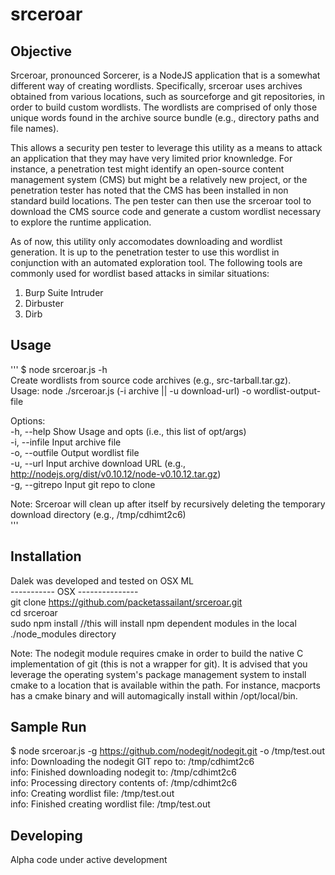 # srceroar

## Objective
Srceroar, pronounced Sorcerer, is a NodeJS application that is a somewhat different way of creating wordlists. Specifically, srceroar uses archives obtained from various locations, such as sourceforge and git repositories, in order to build custom wordlists. The wordlists are comprised of only those unique words found in the archive source bundle (e.g., directory paths and file names). 

This allows a security pen tester to leverage this utility as a means to attack an application that they may have very limited prior knownledge. For instance, a penetration test might identify an open-source content management system (CMS) but might be a relatively new project, or the penetration tester has noted that the CMS has been installed in non standard build locations. The pen tester can then use the srceroar tool to download the CMS source code and generate a custom wordlist necessary to explore the runtime application. 

As of now, this utility only accomodates downloading and wordlist generation. It is up to the penetration tester to use this wordlist in conjunction with an automated exploration tool. The following tools are commonly used for wordlist based attacks in similar situations:

1. Burp Suite Intruder
2. Dirbuster
3. Dirb


## Usage
'''
$ node srceroar.js -h <br>
Create wordlists from source code archives (e.g., src-tarball.tar.gz).    	
Usage: node ./srceroar.js (-i archive || -u download-url) -o wordlist-output-file

Options: <br>
  -h, --help     Show Usage and opts (i.e., this list of opt/args)                                      
  -i, --infile   Input archive file                                                                     
  -o, --outfile  Output wordlist file                                                                   
  -u, --url      Input archive download URL (e.g., http://nodejs.org/dist/v0.10.12/node-v0.10.12.tar.gz) <br>
  -g, --gitrepo  Input git repo to clone <br>

Note: Srceroar will clean up after itself by recursively deleting the temporary download directory (e.g., /tmp/cdhimt2c6) <br>
'''

## Installation 
Dalek was developed and tested on OSX ML <br>
 ----------- OSX --------------- <br>
git clone https://github.com/packetassailant/srceroar.git <br>
cd srceroar <br>
sudo npm install //this will install npm dependent modules in the local ./node_modules directory <br>

Note: The nodegit module requires cmake in order to build the native C implementation of git (this is not a wrapper for git). It is advised that you leverage the operating system's package management system to install cmake to a location that is available within the path. For instance, macports has a cmake binary and will automagically install within /opt/local/bin.


## Sample Run
$ node srceroar.js -g https://github.com/nodegit/nodegit.git -o /tmp/test.out <br>
info: Downloading the nodegit GIT repo to: /tmp/cdhimt2c6 <br>
info: Finished downloading nodegit to: /tmp/cdhimt2c6 <br>
info: Processing directory contents of: /tmp/cdhimt2c6 <br>
info: Creating wordlist file: /tmp/test.out <br>
info: Finished creating wordlist file: /tmp/test.out <br>

## Developing
Alpha code under active development




